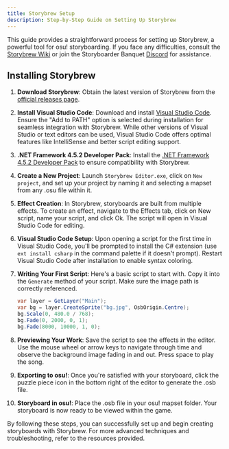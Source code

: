 ```yaml
---
title: Storybrew Setup
description: Step-by-Step Guide on Setting Up Storybrew
---
```


This guide provides a straightforward process for setting up Storybrew, a powerful tool for osu! storyboarding. If you face any difficulties, consult the [Storybrew Wiki](https://github.com/Damnae/storybrew/wiki) or join the Storyboarder Banquet [Discord](https://discord.gg/storyboarders) for assistance.

## Installing Storybrew

1. **Download Storybrew**: Obtain the latest version of Storybrew from the [official releases page](https://github.com/Damnae/storybrew/releases/latest).

2. **Install Visual Studio Code**: Download and install [Visual Studio Code](https://code.visualstudio.com/). Ensure the "Add to PATH" option is selected during installation for seamless integration with Storybrew. While other versions of Visual Studio or text editors can be used, Visual Studio Code offers optimal features like IntelliSense and better script editing support.

3. **.NET Framework 4.5.2 Developer Pack**: Install the [.NET Framework 4.5.2 Developer Pack](https://www.microsoft.com/en-us/download/details.aspx?id=42637) to ensure compatibility with Storybrew.

4. **Create a New Project**: Launch `Storybrew Editor.exe`, click on `New project`, and set up your project by naming it and selecting a mapset from any .osu file within it.

5. **Effect Creation**: In Storybrew, storyboards are built from multiple effects. To create an effect, navigate to the Effects tab, click on New script, name your script, and click Ok. The script will open in Visual Studio Code for editing.

6. **Visual Studio Code Setup**: Upon opening a script for the first time in Visual Studio Code, you'll be prompted to install the C# extension (use `ext install csharp` in the command palette if it doesn't prompt). Restart Visual Studio Code after installation to enable syntax coloring.

7. **Writing Your First Script**: Here's a basic script to start with. Copy it into the `Generate` method of your script. Make sure the image path is correctly referenced.
   ```csharp
   var layer = GetLayer("Main");
   var bg = layer.CreateSprite("bg.jpg", OsbOrigin.Centre);
   bg.Scale(0, 480.0 / 768);
   bg.Fade(0, 2000, 0, 1);
   bg.Fade(8000, 10000, 1, 0);
   ```

8. **Previewing Your Work**: Save the script to see the effects in the editor. Use the mouse wheel or arrow keys to navigate through time and observe the background image fading in and out. Press space to play the song.

9. **Exporting to osu!**: Once you're satisfied with your storyboard, click the puzzle piece icon in the bottom right of the editor to generate the .osb file.

10. **Storyboard in osu!**: Place the .osb file in your osu! mapset folder. Your storyboard is now ready to be viewed within the game.

By following these steps, you can successfully set up and begin creating storyboards with Storybrew. For more advanced techniques and troubleshooting, refer to the resources provided.